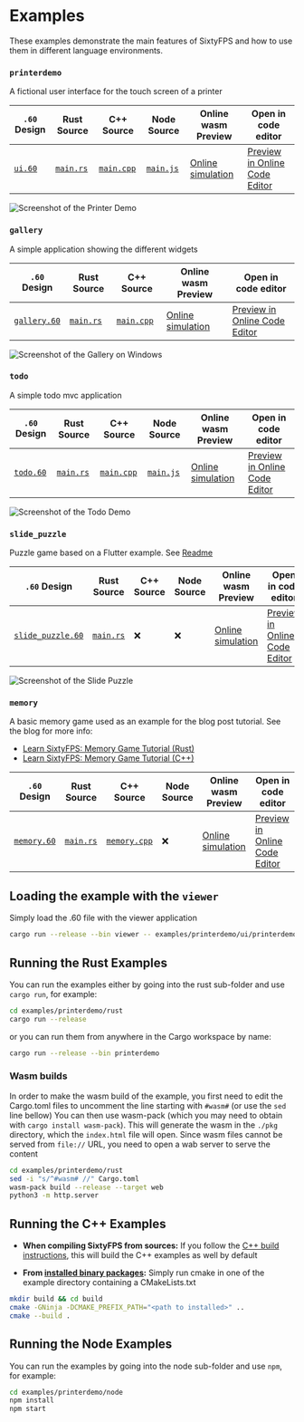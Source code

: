 # Examples

These examples demonstrate the main features of SixtyFPS and how to use them in different language environments.


### `printerdemo`

A fictional user interface for the touch screen of a printer

`.60` Design | Rust Source | C++ Source | Node Source | Online wasm Preview  | Open in code editor
--- | --- | --- | --- | --- | ---
[`ui.60`](./printerdemo/ui/printerdemo.60) | [`main.rs`](./printerdemo/rust/main.rs) | [`main.cpp`](./printerdemo/cpp/main.cpp) | [`main.js`](./printerdemo/node/main.js)| [Online simulation](https://sixtyfps.io/demos/printerdemo/) | [Preview in Online Code Editor](https://sixtyfps.io/editor?load_url=https://raw.githubusercontent.com/sixtyfpsui/sixtyfps/master/examples/printerdemo/ui/printerdemo.60)

![Screenshot of the Printer Demo](https://sixtyfps.io/resources/printerdemo_screenshot.png "Printer Demo")


### `gallery`

A simple application showing the different widgets

`.60` Design | Rust Source | C++ Source | Online wasm Preview  | Open in code editor
--- | --- | --- | --- | ---
[`gallery.60`](./gallery/gallery.60) | [`main.rs`](./gallery/main.rs) | [`main.cpp`](./gallery/main.cpp)| [Online simulation](https://sixtyfps.io/demos/gallery/) | [Preview in Online Code Editor](https://sixtyfps.io/editor?load_url=https://raw.githubusercontent.com/sixtyfpsui/sixtyfps/master/examples/gallery/gallery.60)

![Screenshot of the Gallery on Windows](https://sixtyfps.io/resources/gallery_win_screenshot.png "Gallery")

### `todo`

A simple todo mvc application

`.60` Design | Rust Source | C++ Source | Node Source | Online wasm Preview  | Open in code editor
--- | --- | --- | --- | --- | ---
[`todo.60`](./todo/ui/todo.60) | [`main.rs`](./todo/rust/main.rs) | [`main.cpp`](./todo/cpp/main.cpp) | [`main.js`](./todo/node/main.js) | [Online simulation](https://sixtyfps.io/demos/todo/) | [Preview in Online Code Editor](https://sixtyfps.io/editor?load_url=https://raw.githubusercontent.com/sixtyfpsui/sixtyfps/master/examples/todo/ui/todo.60)

![Screenshot of the Todo Demo](https://sixtyfps.io/resources/todo_screenshot.png "Todo Demo")

### `slide_puzzle`

Puzzle game based on a Flutter example. See [Readme](./slide_puzzle)

`.60` Design | Rust Source | C++ Source | Node Source | Online wasm Preview  | Open in code editor
--- | --- | --- | --- | --- | ---
[`slide_puzzle.60`](./slide_puzzle/slide_puzzle.60) | [`main.rs`](./todo/rust/main.rs) | ❌ | ❌ | [Online simulation](https://sixtyfps.io/demos/slide_puzzle/) | [Preview in Online Code Editor](https://sixtyfps.io/editor?load_url=https://raw.githubusercontent.com/sixtyfpsui/sixtyfps/master/examples/slide_puzzle/slide_puzzle.60)

![Screenshot of the Slide Puzzle](https://sixtyfps.io/resources/puzzle_screenshot.png "Slide Puzzle")

### `memory`

A basic memory game used as an example for the blog post tutorial. See the blog for more info:
 * [Learn SixtyFPS: Memory Game Tutorial (Rust)](https://sixtyfps.io/blog/memory-game-tutorial.html)
 * [Learn SixtyFPS: Memory Game Tutorial (C++)](https://sixtyfps.io/blog/memory-game-tutorial-cpp.html)

`.60` Design | Rust Source | C++ Source | Node Source | Online wasm Preview  | Open in code editor
--- | --- | --- | --- | --- | ---
[`memory.60`](./memory/memory.60) | [`main.rs`](./memory/main.rs) | [`memory.cpp`](./memory/memory.cpp) | ❌ | [Online simulation](https://sixtyfps.io/demos/memory/) | [Preview in Online Code Editor](https://sixtyfps.io/editor?load_url=https://raw.githubusercontent.com/sixtyfpsui/sixtyfps/master/examples/memory/memory.60)

## Loading the example with the `viewer`

Simply load the .60 file with the viewer application

```sh
cargo run --release --bin viewer -- examples/printerdemo/ui/printerdemo.60
```

## Running the Rust Examples

You can run the examples either by going into the rust sub-folder and use `cargo run`, for example:

```sh
cd examples/printerdemo/rust
cargo run --release
```

or you can run them from anywhere in the Cargo workspace by name:

```sh
cargo run --release --bin printerdemo
```

### Wasm builds

In order to make the wasm build of the example, you first need to edit the Cargo.toml
files to uncomment the line starting with `#wasm#` (or use the `sed` line bellow)
You can then use wasm-pack (which you may need to obtain with `cargo install wasm-pack`).
This will generate the wasm in the `./pkg` directory, which the `index.html` file will open.
Since wasm files cannot be served from `file://` URL, you need to open a wab server to serve
the content

```sh
cd examples/printerdemo/rust
sed -i "s/^#wasm# //" Cargo.toml
wasm-pack build --release --target web
python3 -m http.server
```


## Running the C++ Examples

 * **When compiling SixtyFPS from sources:** If you follow the [C++ build instructions](/docs/building.md#c-build), this will build the C++
examples as well by default

 * **From [installed binary packages](/api/sixtyfps-cpp/README.md#binary-packages):** Simply run cmake in one of the example directory containing a CMakeLists.txt

 ```sh
 mkdir build && cd build
 cmake -GNinja -DCMAKE_PREFIX_PATH="<path to installed>" ..
 cmake --build .
 ```

## Running the Node Examples

You can run the examples by going into the node sub-folder and use `npm`, for example:

```sh
cd examples/printerdemo/node
npm install
npm start
```
